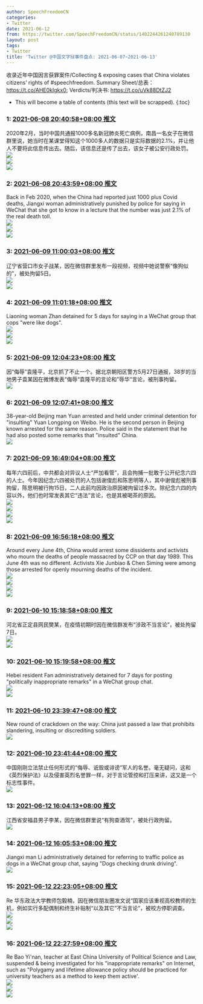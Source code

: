 ```yaml
---
author: SpeechFreedomCN
categories:
- Twitter
date: 2021-06-12
from: https://twitter.com/SpeechFreedomCN/status/1402244261240709130
layout: post
tags:
- Twitter
title: 'Twitter @中国文字狱事件盘点: 2021-06-07~2021-06-13'
---
```


收录近年中国因言获罪案件/Collecting & exposing cases that China violates citizens’ rights of #speechfreedom. Summary Sheet/总表：https://t.co/AHE0kIgkx0; Verdicts/判决书: https://t.co/uVk88DtZJ2 

* This will become a table of contents (this text will be scrapped).
{:toc}

### 1: [2021-06-08 20:40:58+08:00 推文](https://twitter.com/SpeechFreedomCN/status/1402244261240709130)

2020年2月，当时中国共通报1000多名新冠肺炎死亡病例，南昌一名女子在微信群里说，她当时在某课堂得知这个1000多人的数据只是实际数据的2.1%，并让他人不要将此信息传出去。随后，该信息还是传了出去，该女子被公安行政处罚。<br><img style src="https://pbs.twimg.com/media/E3XFRxDVEAQsZ7j?format=jpg&name=orig" referrerpolicy="no-referrer"><br><img style src="https://pbs.twimg.com/media/E3XFSvJUYAM7AWX?format=png&name=orig" referrerpolicy="no-referrer"><br><img style src="https://pbs.twimg.com/media/E3XFcCHUcAIWBsu?format=jpg&name=orig" referrerpolicy="no-referrer">

### 2: [2021-06-08 20:43:59+08:00 推文](https://twitter.com/SpeechFreedomCN/status/1402245017050116103)

Back in Feb 2020, when the China had reported just 1000 plus Covid deaths, Jiangxi woman administratively punished by police for saying in WeChat that she got to know in a lecture that the number was just 2.1% of the real death toll.<br><img style src="https://pbs.twimg.com/media/E3XFwJdVEAARw-d?format=jpg&name=orig" referrerpolicy="no-referrer"><br><img style src="https://pbs.twimg.com/media/E3XFxF9UYAYiaTN?format=png&name=orig" referrerpolicy="no-referrer"><br><img style src="https://pbs.twimg.com/media/E3XF0LzVcAAekGr?format=jpg&name=orig" referrerpolicy="no-referrer">

### 3: [2021-06-09 11:00:03+08:00 推文](https://twitter.com/SpeechFreedomCN/status/1402460455784706048)

辽宁省营口市女子战某，因在微信群里发布一段视频，视频中她说警察“像狗似的”，被处拘留5日。<br><img style src="https://pbs.twimg.com/media/E3aJ_bdVoAARPNt?format=jpg&name=orig" referrerpolicy="no-referrer"><br><img style src="https://pbs.twimg.com/media/E3aKCy0VIAA7P6t?format=png&name=orig" referrerpolicy="no-referrer">

### 4: [2021-06-09 11:01:18+08:00 推文](https://twitter.com/SpeechFreedomCN/status/1402460769292193802)

Liaoning woman Zhan detained for 5 days for saying in a WeChat group that cops "were like dogs".<br><img style src="https://pbs.twimg.com/media/E3aKYlwVUAY9rcX?format=jpg&name=orig" referrerpolicy="no-referrer"><br><img style src="https://pbs.twimg.com/media/E3aKc6CVgAEv0_n?format=png&name=orig" referrerpolicy="no-referrer"><br><img style src="https://pbs.twimg.com/media/E3aKe-oVEAUViHu?format=png&name=orig" referrerpolicy="no-referrer">

### 5: [2021-06-09 12:04:23+08:00 推文](https://twitter.com/SpeechFreedomCN/status/1402476644678266881)

因“侮辱”袁隆平，北京抓了不止一个。据北京朝阳区警方5月27日通报，38岁的当地男子袁某因在微博发表“侮辱“袁隆平的言论和”辱华“言论，被刑事拘留。<br><img style src="https://pbs.twimg.com/media/E3aYq5dVgAAJ5kY?format=jpg&name=orig" referrerpolicy="no-referrer">

### 6: [2021-06-09 12:07:41+08:00 推文](https://twitter.com/SpeechFreedomCN/status/1402477473741246465)

38-year-old Beijing man Yuan arrested and held under criminal detention for "insulting" Yuan Longping on Weibo. He is the second person in Beijing known arrested for the same reason. Police said in the statement that he had also posted some remarks that "insulted" China.<br><img style src="https://pbs.twimg.com/media/E3aZGYyVgAA4_je?format=jpg&name=orig" referrerpolicy="no-referrer">

### 7: [2021-06-09 16:49:04+08:00 推文](https://twitter.com/SpeechFreedomCN/status/1402548287215869953)

每年六四前后，中共都会对异议人士“严加看管”，且会拘捕一批敢于公开纪念六四的人士。今年因纪念六四被处罚的人包括谢俊彪和陈思明等人，其中谢俊彪被刑事拘留，陈思明被行拘15日，二人此前均因政治原因被拘留过多次。除纪念六四的内容以外，他们也时常发表其它“违法”言论，也是其被喝茶的原因。<br><img style src="https://pbs.twimg.com/media/E3baOOMVUAMOaR_?format=jpg&name=orig" referrerpolicy="no-referrer"><br><img style src="https://pbs.twimg.com/media/E3baOOQVcAEmg49?format=jpg&name=orig" referrerpolicy="no-referrer"><br><img style src="https://pbs.twimg.com/media/E3baOOWUcAIyzdm?format=jpg&name=orig" referrerpolicy="no-referrer"><br><img style src="https://pbs.twimg.com/media/E3baOOVUcAICtaf?format=jpg&name=orig" referrerpolicy="no-referrer">

### 8: [2021-06-09 16:56:18+08:00 推文](https://twitter.com/SpeechFreedomCN/status/1402550107057229825)

Around every June 4th, China would arrest some dissidents and activists who mourn the deaths of people massacred by CCP on that day 1989. This June 4th was no different. Activists Xie Junbiao & Chen Siming were among those arrested for openly mourning deaths of the incident.<br><img style src="https://pbs.twimg.com/media/E3bb4SQUUAARrB9?format=jpg&name=orig" referrerpolicy="no-referrer"><br><img style src="https://pbs.twimg.com/media/E3bb4SRVoAQ-j7F?format=jpg&name=orig" referrerpolicy="no-referrer"><br><img style src="https://pbs.twimg.com/media/E3bb4SVVIAYwZTH?format=jpg&name=orig" referrerpolicy="no-referrer"><br><img style src="https://pbs.twimg.com/media/E3bb4SWVgAcHpsM?format=jpg&name=orig" referrerpolicy="no-referrer">

### 9: [2021-06-10 15:18:58+08:00 推文](https://twitter.com/SpeechFreedomCN/status/1402888002863386624)

河北省正定县网民樊某，在疫情初期时因在微信群发布“涉政不当言论”，被处拘留7日。<br><img style src="https://pbs.twimg.com/media/E3gOc8WUYAArFOI?format=jpg&name=orig" referrerpolicy="no-referrer"><br><img style src="https://pbs.twimg.com/media/E3gOd3tUUAgyk2v?format=jpg&name=orig" referrerpolicy="no-referrer">

### 10: [2021-06-10 15:19:58+08:00 推文](https://twitter.com/SpeechFreedomCN/status/1402888252772679682)

Hebei resident Fan administratively detained for 7 days for posting "politically inappropriate remarks" in a WeChat group chat.<br><img style src="https://pbs.twimg.com/media/E3gPPCcVcAElwJz?format=jpg&name=orig" referrerpolicy="no-referrer"><br><img style src="https://pbs.twimg.com/media/E3gPP9-VkAY4sBh?format=jpg&name=orig" referrerpolicy="no-referrer">

### 11: [2021-06-10 23:39:47+08:00 推文](https://twitter.com/SpeechFreedomCN/status/1403014035474243589)

New round of crackdown on the way: China just passed a law that prohibits slandering, insulting or discrediting soldiers.<br><img style src="https://pbs.twimg.com/media/E3iB01nVIAMH85D?format=jpg&name=orig" referrerpolicy="no-referrer">

### 12: [2021-06-10 23:41:44+08:00 推文](https://twitter.com/SpeechFreedomCN/status/1403014524484001797)

中国刚刚立法禁止任何形式的“侮辱、诋毁或诽谤“军人的名誉。毫无疑问，这和《英烈保护法》以及侵害英烈名誉罪一样，对于言论管控和打压来讲，这又是一个标志性事件。<br><img style src="https://pbs.twimg.com/media/E3iCRUHVIAUhE3H?format=jpg&name=orig" referrerpolicy="no-referrer">

### 13: [2021-06-12 16:04:13+08:00 推文](https://twitter.com/SpeechFreedomCN/status/1403624164850765826)

江西省安福县男子李某，因在微信群里说“有狗查酒驾”，被处行政拘留。<br><img style src="https://pbs.twimg.com/media/E3qse6oVIAAJqcJ?format=jpg&name=orig" referrerpolicy="no-referrer">

### 14: [2021-06-12 16:05:53+08:00 推文](https://twitter.com/SpeechFreedomCN/status/1403624583211544576)

Jiangxi man Li administratively detained for referring to traffic police as dogs in a WeChat group chat, saying "Dogs checking drunk driving".<br><img style src="https://pbs.twimg.com/media/E3qsxBuVoAInP79?format=jpg&name=orig" referrerpolicy="no-referrer">

### 15: [2021-06-12 22:23:05+08:00 推文](https://twitter.com/SpeechFreedomCN/status/1403719508695523333)

Re 华东政法大学教师包毅楠，因在微信朋友圈发文说“国家应该重视高校教师的生机，例如实行多配偶制和终生补贴制“以及其它”不当言论“，被校方停职调查。<br><img style src="https://pbs.twimg.com/media/E3sCzRGVUAI5V24?format=jpg&name=orig" referrerpolicy="no-referrer"><br><img style src="https://pbs.twimg.com/media/E3sC6KTVIAAWoQW?format=jpg&name=orig" referrerpolicy="no-referrer"><br><img style src="https://pbs.twimg.com/media/E3sC8VhUYAgia2_?format=png&name=orig" referrerpolicy="no-referrer">

### 16: [2021-06-12 22:27:59+08:00 推文](https://twitter.com/SpeechFreedomCN/status/1403720743049854979)

Re Bao Yi'nan, teacher at East China University of Political Science and Law, suspended & being investigated for his "inappropriate remarks" on Internet, such as "Polygamy and lifetime allowance policy should be practiced for university teachers as a method to keep them active'.<br><img style src="https://pbs.twimg.com/media/E3sDq_4VoAQANWG?format=jpg&name=orig" referrerpolicy="no-referrer"><br><img style src="https://pbs.twimg.com/media/E3sDsUmVUAU-6jp?format=jpg&name=orig" referrerpolicy="no-referrer"><br><img style src="https://pbs.twimg.com/media/E3sDt1UUYAU5k6m?format=png&name=orig" referrerpolicy="no-referrer">

